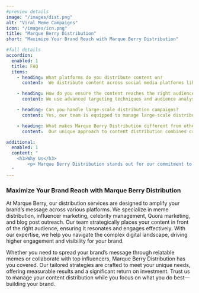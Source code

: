 ```yaml
---
#preview details
image: "/images/dist.png"
alt: "Viral Meme Campaigns"
icon: "/images/icn.png"
title: "Marque Berry Distribution"
short: "Maximize Your Brand Reach with Marque Berry Distribution"

#full details
accordion:
  enabled: 1
  title: FAQ
  items:
    - heading: What platforms do you distribute content on? 
      content:  We distribute content across social media platforms like Instagram, Facebook, Twitter, and Quora, as well as through blogs and influencers.

    - heading: How do you ensure the content reaches the right audience?
      content: We use advanced targeting techniques and audience analysis to ensure your content is delivered to the most relevant audience for maximum impact

    - heading: Can you handle large-scale distribution campaigns?
      content: Yes, our team is equipped to manage large-scale distribution campaigns, ensuring your content reaches a wide audience efficiently.

    - heading: What makes Marque Berry Distribution different from other services?
      content:  Our unique approach to content distribution combines creative strategy with advanced analytics, providing our clients with both engaging content and measurable success.

additional:
  enabled: 1
  content: "
    <h3>Why Us</h3>
		<p> Marque Berry Distribution stands out for our commitment to delivering exceptional reach and engagement. With our proven expertise in digital marketing and a deep understanding of the latest trends, we ensure your content doesn’t just reach an audience—it resonates with them.</p>
  "
---
```


### Maximize Your Brand Reach with Marque Berry Distribution

 At Marque Berry, our distribution services are designed to amplify your brand’s message across various platforms. We specialize in meme distribution, influencer marketing, celebrity management, Quora marketing, and blog post outreach. Our team strategically places your content in front of the right audience, ensuring it resonates and engages effectively. With our expertise, we help you navigate the complex digital landscape, driving higher engagement and visibility for your brand.

Whether you need to spread your brand’s message through relatable memes or collaborate with top influencers, Marque Berry Distribution has you covered. Our tailored strategies are crafted to meet your unique needs, offering measurable results and a significant return on investment. Trust us to manage your content distribution while you focus on what you do best—building your brand.
